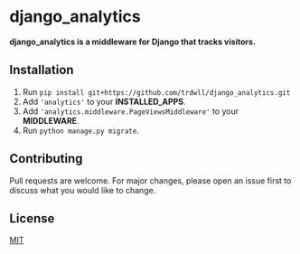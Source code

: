 # django_analytics
__django_analytics is a middleware for Django that tracks visitors.__

## Installation

1. Run `pip install git+https://github.com/trdwll/django_analytics.git`
2. Add `'analytics'` to your __INSTALLED_APPS__.
3. Add `'analytics.middleware.PageViewsMiddleware'` to your __MIDDLEWARE__.
4. Run `python manage.py migrate`.

## Contributing
Pull requests are welcome. For major changes, please open an issue first to discuss what you would like to change.

## License
[MIT](https://choosealicense.com/licenses/mit/)